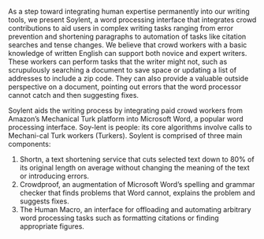 As a step toward integrating human expertise permanently into our writing tools, we present Soylent, a word processing interface that integrates crowd contributions to aid users in complex writing tasks ranging from error prevention and shortening paragraphs to automation of tasks like citation searches and tense changes. We believe that crowd workers with a basic knowledge of written English can support both novice and expert writers. These workers can perform tasks that the writer might not, such as scrupulously searching a document to save space or updating a list of addresses to include a zip code. They can also provide a valuable outside perspective on a document, pointing out errors that the word processor cannot catch and then suggesting fixes.

Soylent aids the writing process by integrating paid crowd workers from Amazon’s Mechanical Turk platform into Microsoft Word, a popular word processing interface. Soy-lent is people: its core algorithms involve calls to Mechani-cal Turk workers (Turkers). Soylent is comprised of three main components:
1) Shortn, a text shortening service that cuts selected text down to 80% of its original length on average without changing the meaning of the text or introducing errors.
2) Crowdproof, an augmentation of Microsoft Word’s spelling and grammar checker that finds problems that Word cannot, explains the problem and suggests fixes.
3) The Human Macro, an interface for offloading and automating arbitrary word processing tasks such as formatting citations or finding appropriate figures.